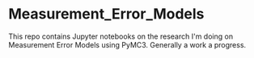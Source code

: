 # Measurement_Error_Models
This repo contains Jupyter notebooks on the research I'm doing on Measurement Error Models using PyMC3. Generally a work a progress.
